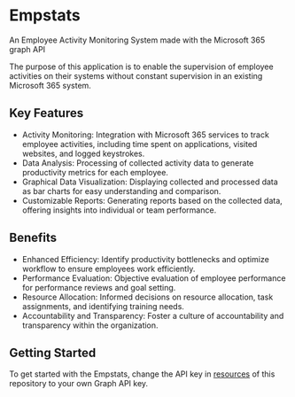 # Empstats
An Employee Activity Monitoring System made with the Microsoft 365 graph API

The purpose of this application is to enable the supervision of employee activities on their systems without constant supervision in an existing Microsoft 365 system.

## Key Features

- Activity Monitoring: Integration with Microsoft 365 services to track employee activities, including time spent on applications, visited websites, and logged keystrokes.
- Data Analysis: Processing of collected activity data to generate productivity metrics for each employee.
- Graphical Data Visualization: Displaying collected and processed data as bar charts for easy understanding and comparison.
- Customizable Reports: Generating reports based on the collected data, offering insights into individual or team performance.

## Benefits

- Enhanced Efficiency: Identify productivity bottlenecks and optimize workflow to ensure employees work efficiently.
- Performance Evaluation: Objective evaluation of employee performance for performance reviews and goal setting.
- Resource Allocation: Informed decisions on resource allocation, task assignments, and identifying training needs.
- Accountability and Transparency: Foster a culture of accountability and transparency within the organization.

## Getting Started

To get started with the Empstats, change the API key in [resources](app/src/main/resources/oAuth.properties) of this repository to your own Graph API key.
